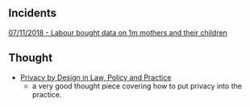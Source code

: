 

## Incidents

[07/11/2018 - Labour bought data on 1m mothers and their children](https://www.theguardian.com/politics/2018/jul/11/labour-bought-data-on-more-than-1m-mums-and-their-children-emmas-diary)


## Thought

- [Privacy by Design in Law, Policy and Practice](http://www.ontla.on.ca/library/repository/mon/25008/312239.pdf)
    - a very good thought piece covering how to put privacy into the practice. 